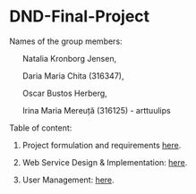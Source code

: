 # DND-Final-Project

Names of the group members:
<ul> Natalia Kronborg Jensen,</ul>
<ul> Daria Maria Chita (316347),</ul>
<ul> Oscar Bustos Herberg,</ul>
<ul> Irina Maria Mereuță (316125) - arttuulips </ul>

Table of content: 
1. Project formulation and requirements [here](./ProjectFormulation.md).

2. Web Service Design & Implementation: [here](./WebService.md).

3. User Management: [here](https://github.com/arttuulips/DND-Final-Project/blob/main/User%20Management.md).
